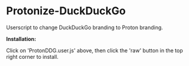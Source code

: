 # Protonize-DuckDuckGo
Userscript to change DuckDuckGo branding to Proton branding.

**Installation:**

Click on 'ProtonDDG.user.js' above, then click the 'raw' button in the top right corner to install.
